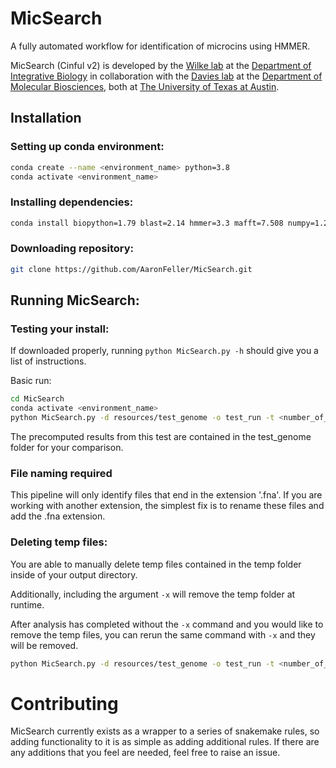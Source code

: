 # MicSearch
A fully automated workflow for identification of microcins using HMMER.

MicSearch (Cinful v2) is developed by the [Wilke lab](https://wilkelab.org/) at the [Department of Integrative Biology](https://integrativebio.utexas.edu/) in collaboration with the [Davies lab](https://bwdaviesutaustin.org/) at the [Department of Molecular Biosciences](https://molecularbiosci.utexas.edu/), both at [The University of Texas at Austin](https://www.utexas.edu/).

## Installation

### Setting up conda environment:
```bash
conda create --name <environment_name> python=3.8
conda activate <environment_name>
```

### Installing dependencies:
```bash
conda install biopython=1.79 blast=2.14 hmmer=3.3 mafft=7.508 numpy=1.24 pandas=1.5 snakemake=7.18 -c conda-forge -c bioconda
```

### Downloading repository:
```bash
git clone https://github.com/AaronFeller/MicSearch.git
```
## Running MicSearch:

### Testing your install:
If downloaded properly, running `python MicSearch.py -h` should give you a list of instructions.

Basic run:
```bash
cd MicSearch
conda activate <environment_name>
python MicSearch.py -d resources/test_genome -o test_run -t <number_of_threads>
```

The precomputed results from this test are contained in the test_genome folder for your comparison.

### File naming required
This pipeline will only identify files that end in the extension '.fna'.
If you are working with another extension, the simplest fix is to rename these files and add the .fna extension.

### Deleting temp files:
You are able to manually delete temp files contained in the temp folder inside of your output directory.

Additionally, including the argument `-x` will remove the temp folder at runtime. 

After analysis has completed without the `-x` command and you would like to remove the temp files, you can rerun the same command with `-x` and they will be removed.
```bash
python MicSearch.py -d resources/test_genome -o test_run -t <number_of_threads> -x
```

# Contributing

MicSearch currently exists as a wrapper to a series of snakemake rules, so adding functionality to it is as simple as adding additional rules. If there are any additions that you feel are needed, feel free to raise an issue.
